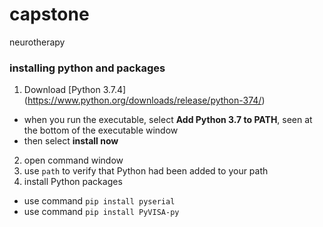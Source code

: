 # capstone
neurotherapy 
### installing python and packages 
1. Download [Python 3.7.4] (https://www.python.org/downloads/release/python-374/)
  - when you run the executable, select **Add Python 3.7 to PATH**, seen at the bottom of the executable window
  - then select **install now**
2. open command window
3. use `path` to verify that Python had been added to your path
4. install Python packages
  - use command `pip install pyserial`
  - use command `pip install PyVISA-py`
  
